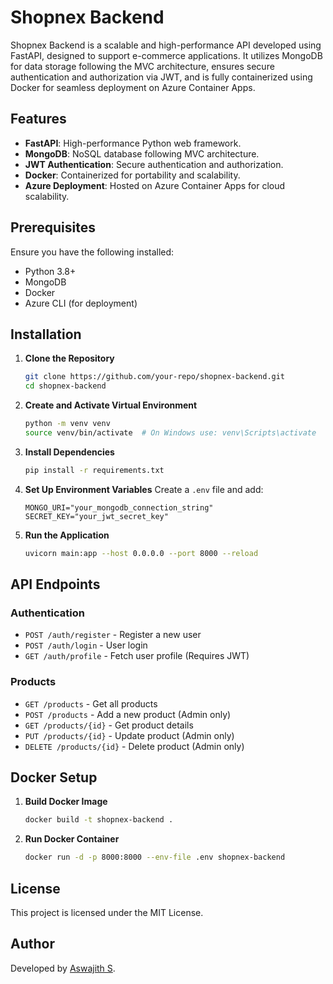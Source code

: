 # Shopnex Backend

Shopnex Backend is a scalable and high-performance API developed using FastAPI, designed to support e-commerce applications. It utilizes MongoDB for data storage following the MVC architecture, ensures secure authentication and authorization via JWT, and is fully containerized using Docker for seamless deployment on Azure Container Apps.

## Features
- **FastAPI**: High-performance Python web framework.
- **MongoDB**: NoSQL database following MVC architecture.
- **JWT Authentication**: Secure authentication and authorization.
- **Docker**: Containerized for portability and scalability.
- **Azure Deployment**: Hosted on Azure Container Apps for cloud scalability.

## Prerequisites
Ensure you have the following installed:
- Python 3.8+
- MongoDB
- Docker
- Azure CLI (for deployment)

## Installation
1. **Clone the Repository**
   ```bash
   git clone https://github.com/your-repo/shopnex-backend.git
   cd shopnex-backend
   ```
2. **Create and Activate Virtual Environment**
   ```bash
   python -m venv venv
   source venv/bin/activate  # On Windows use: venv\Scripts\activate
   ```
3. **Install Dependencies**
   ```bash
   pip install -r requirements.txt
   ```
4. **Set Up Environment Variables**
   Create a `.env` file and add:
   ```env
   MONGO_URI="your_mongodb_connection_string"
   SECRET_KEY="your_jwt_secret_key"
   ```
5. **Run the Application**
   ```bash
   uvicorn main:app --host 0.0.0.0 --port 8000 --reload
   ```

## API Endpoints
### Authentication
- `POST /auth/register` - Register a new user
- `POST /auth/login` - User login
- `GET /auth/profile` - Fetch user profile (Requires JWT)

### Products
- `GET /products` - Get all products
- `POST /products` - Add a new product (Admin only)
- `GET /products/{id}` - Get product details
- `PUT /products/{id}` - Update product (Admin only)
- `DELETE /products/{id}` - Delete product (Admin only)

## Docker Setup
1. **Build Docker Image**
   ```bash
   docker build -t shopnex-backend .
   ```
2. **Run Docker Container**
   ```bash
   docker run -d -p 8000:8000 --env-file .env shopnex-backend
   ```

## License
This project is licensed under the MIT License.

## Author
Developed by [Aswajith S](https://github.com/Aswajith7077).
